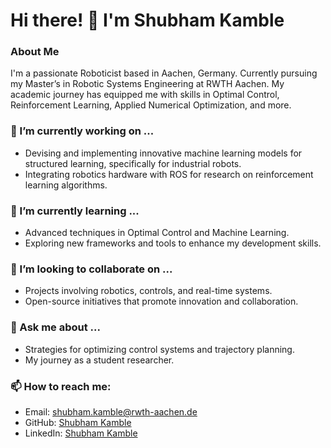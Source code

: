 # Hi there! 👋 I'm Shubham Kamble

### About Me

I'm a passionate Roboticist based in Aachen, Germany. Currently pursuing my Master’s in Robotic Systems Engineering at RWTH Aachen. My academic journey has equipped me with skills in Optimal Control, Reinforcement Learning, Applied Numerical Optimization, and more.

### 🔭 I’m currently working on ...

- Devising and implementing innovative machine learning models for structured learning, specifically for industrial robots.
- Integrating robotics hardware with ROS for research on reinforcement learning algorithms.

### 🌱 I’m currently learning ...

- Advanced techniques in Optimal Control and Machine Learning.
- Exploring new frameworks and tools to enhance my development skills.

### 👯 I’m looking to collaborate on ...

- Projects involving robotics, controls, and real-time systems.
- Open-source initiatives that promote innovation and collaboration.

### 💬 Ask me about ...

- Strategies for optimizing control systems and trajectory planning.
- My journey as a student researcher.

### 📫 How to reach me:

- Email: shubham.kamble@rwth-aachen.de
- GitHub: [Shubham Kamble](https://github.com/Shubham1965)
- LinkedIn: [Shubham Kamble](https://www.linkedin.com/in/shubham-kamble007/)




<!--
**Shubham1965/Shubham1965** is a ✨ _special_ ✨ repository because its `README.md` (this file) appears on your GitHub profile.

Here are some ideas to get you started:

- 🔭 I’m currently working on ...
- 🌱 I’m currently learning ...
- 👯 I’m looking to collaborate on ...
- 🤔 I’m looking for help with ...
- 💬 Ask me about ...
- 📫 How to reach me: ...
- 😄 Pronouns: ...
- ⚡ Fun fact: ...
-->
